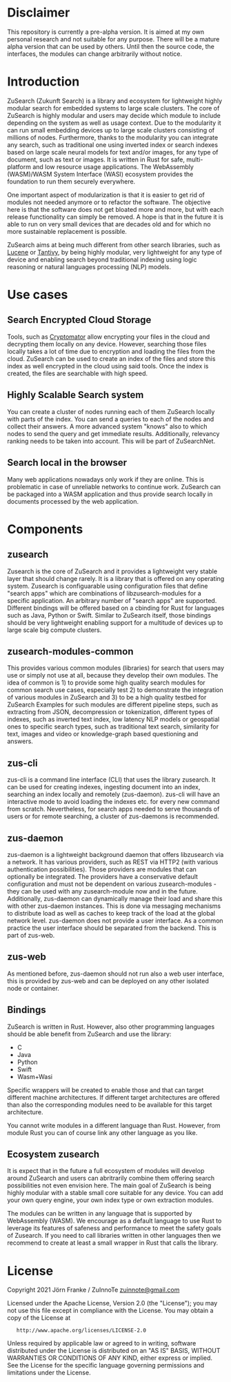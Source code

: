 # Disclaimer
This repository is currently a pre-alpha version. It is aimed at my own personal research and not suitable for any purpose. There will be a mature alpha version that can be used by others. Until then the source code, the interfaces, the modules can change arbitrarily without notice.
# Introduction
ZuSearch (Zukunft Search) is a library and ecosystem for lightweight highly modular search for embedded systems to large scale clusters.
The core of ZuSearch is highly modular and users may decide which module to include depending on the system as well as usage context. 
Due to the modularity it can run  small embedding devices up to large scale clusters consisting of millions of nodes. Furthermore, thanks to the modularity you can
integrate any search, such as traditional one using inverted index or search indexes based on large scale neural models for text and/or images, for any type of document, such as text or images.
It is written in Rust for safe, multi-platform and low resource usage applications. The WebAssembly (WASM)/WASM System Interface (WASI) ecosystem provides the foundation to run them securely everywhere.

One important aspect of modularization is that it is easier to get rid of modules not needed anymore or to refactor the software. The objective here is that the software does not get bloated more and more, but with each release functionality can simply be removed. A hope is that in the future it is able to run on very small devices that are decades old and for which no more sustainable replacement is possible.

ZuSearch aims at being much different from other search libraries, such as [Lucene](https://lucene.apache.org/) or [Tantivy](https://github.com/tantivy-search/tantivy), by being highly modular, very lightweight for any type of device and enabling search beyond traditional indexing using logic reasoning or natural languages processing (NLP) models. 
# Use cases
## Search Encrypted Cloud Storage
Tools, such as [Cryptomator](https://cryptomator.org/) allow encrypting your files in the cloud and decrypting them locally on any device. However, searching those files locally 
takes a lot of time due to encryption and loading the files from the cloud. ZuSearch can be used to create an index of the files and store this index as well encrypted
in the cloud using said tools. Once the index is created, the files are searchable with high speed.
## Highly Scalable Search system
You can create a cluster of nodes running each of them ZuSearch locally with parts of the index. You can send a queries to each of the nodes and collect their answers.
A more advanced system "knows" also to which nodes to send the query and get immediate results. Additionally, relevancy ranking needs to be taken into account.
This will be part of ZuSearchNet.
## Search local in the browser
Many web applications nowadays only work if they are online. This is problematic in case of unreliable networks to continue work. ZuSearch can be packaged into a WASM application and thus provide search locally in documents processed by the web application.

# Components
## zusearch
Zusearch is the core of ZuSearch and it provides a lightweight very stable layer that should change rarely. It is a library that is offered on any operating system.
Zusearch is configuarable using configuration files that define "search apps" which are combinations of libzusearch-modules for a specific application. An arbitrary number of "search apps" are supported.
Different bindings will be offered based on a cbinding for Rust for languages such as Java, Python or Swift. Similar to ZuSearch itself, those bindings should be very lightweight enabling support for a multitude of devices up to large scale big compute clusters.
## zusearch-modules-common
This provides various common modules (libraries) for search that users may use or simply not use at all, because they develop their own modules. The idea of common
is 1) to provide some high quality search modules for common search use cases, especially test 2) to demonstrate the integration of various modules in ZuSearch and
3) to be a high quality testbed for ZuSearch
Examples for such modules are different pipeline steps, such as extracting from JSON, decompression or tokenization, different types of indexes, such as inverted text index, low latency NLP models or geospatial ones to specific search types, such as traditional text search, similarity for text, images and video or knowledge-graph based questioning and answers.
## zus-cli
zus-cli is a command line interface (CLI) that uses the library zusearch. It can be used for creating indexes, ingesting document into an index, searching an index locally and remotely (zus-daemon). zus-cli will have an interactive mode to avoid loading the indexes etc. for every new command from scratch. Nevertheless, for search apps needed to serve thousands of users or for remote searching, a cluster of zus-daemons is recommended.
## zus-daemon
zus-daemon is a lightweight background daemon that offers libzusearch via a network. It has various providers, such as REST via HTTP2 (with various authentication possibilities). Those providers are modules that can optionally be integrated. The providers have a conservative default configuration and must not be dependent on various zusearch-modules - they can be used with any zusearch-module now and in the future.
Additionally, zus-daemon can dynamically manage their load and share this with other zus-daemon instances. This is done via messaging mechanisms to distribute load as well as caches to keep track of the load at the global network level. 
zus-daemon does not provide a user interface. As a common practice the user interface should be separated from the backend. This is part of zus-web. 
## zus-web
As mentioned before, zus-daemon should not run also a web user interface, this is provided by zus-web and can be deployed on any other isolated node or container.

## Bindings
ZuSearch is written in Rust. However, also other programming languages should be able benefit from ZuSearch and use the library:
* C
* Java
* Python
* Swift
* Wasm+Wasi

Specific wrappers will be created to enable those and that can target different machine architectures. If different target architectures are offered than also the corresponding modules need to be available for this target architecture.

You cannot write modules in a different language than Rust. However, from  module Rust you can of course link any other language as you like.


## Ecosystem zusearch
It is expect that in the future a full ecosystem of modules will develop around ZuSearch and users can abritrarily combine them offering search possibilities not even envision here. The main goal of ZuSearch is being highly modular with a stable small core suitable for any device. You can add your own query engine, your own index type or own extraction modules.

The modules can be written in any language that is supported by WebAssembly (WASM). We encourage as a default language to use Rust to leverage its features of safeness and performance to meet the safety goals of Zusearch. If you need to call libraries written in other languages then we recommend to create at least a small wrapper in Rust that calls the library. 

# License
   Copyright 2021 Jörn Franke / ZuInnoTe <zuinnote@gmail.com>

   Licensed under the Apache License, Version 2.0 (the "License");
   you may not use this file except in compliance with the License.
   You may obtain a copy of the License at

       http://www.apache.org/licenses/LICENSE-2.0

   Unless required by applicable law or agreed to in writing, software
   distributed under the License is distributed on an "AS IS" BASIS,
   WITHOUT WARRANTIES OR CONDITIONS OF ANY KIND, either express or implied.
   See the License for the specific language governing permissions and
   limitations under the License.

